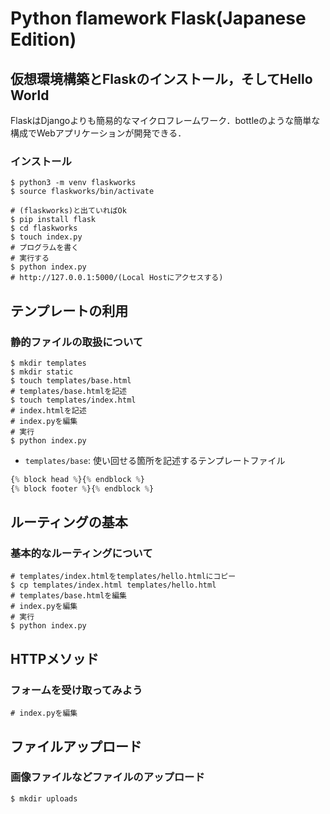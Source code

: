 # Python flamework Flask(Japanese Edition)

## 仮想環境構築とFlaskのインストール，そしてHello World

FlaskはDjangoよりも簡易的なマイクロフレームワーク．bottleのような簡単な構成でWebアプリケーションが開発できる．

### インストール

```shell
$ python3 -m venv flaskworks
$ source flaskworks/bin/activate

# (flaskworks)と出ていればOk
$ pip install flask
$ cd flaskworks
$ touch index.py
# プログラムを書く
# 実行する
$ python index.py
# http://127.0.0.1:5000/(Local Hostにアクセスする)
```

## テンプレートの利用

### 静的ファイルの取扱について

```shell
$ mkdir templates
$ mkdir static
$ touch templates/base.html
# templates/base.htmlを記述
$ touch templates/index.html
# index.htmlを記述
# index.pyを編集
# 実行
$ python index.py
```

- `templates/base`: 使い回せる箇所を記述するテンプレートファイル

```python
{% block head %}{% endblock %}
{% block footer %}{% endblock %}
```

## ルーティングの基本

### 基本的なルーティングについて

```shell
# templates/index.htmlをtemplates/hello.htmlにコピー
$ cp templates/index.html templates/hello.html
# templates/base.htmlを編集
# index.pyを編集
# 実行
$ python index.py
```

## HTTPメソッド

### フォームを受け取ってみよう

```shell
# index.pyを編集
```

## ファイルアップロード

### 画像ファイルなどファイルのアップロード

```shell
$ mkdir uploads
```
